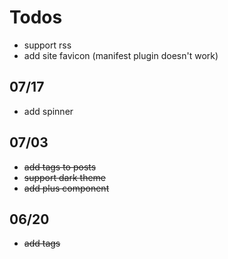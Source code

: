 # Todos

- support rss
- add site favicon (manifest plugin doesn't work)

## 07/17

- add spinner

## 07/03

- ~~add tags to posts~~
- ~~support dark theme~~
- ~~add plus component~~

## 06/20

- ~~add tags~~
